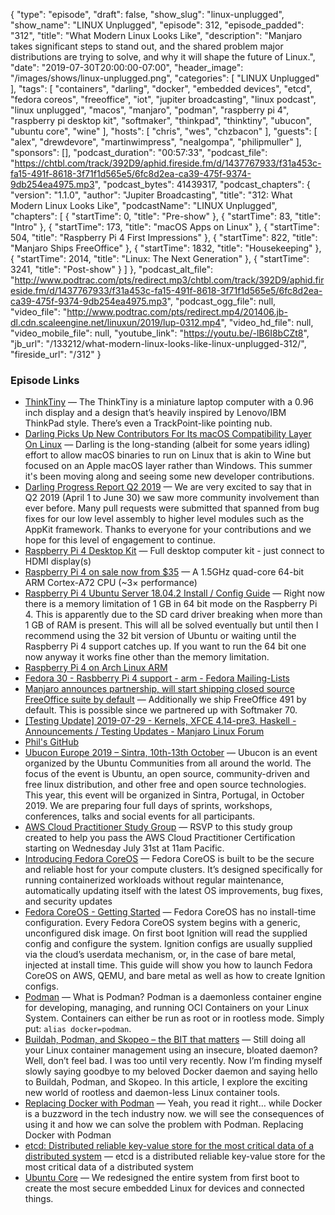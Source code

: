 {
  "type": "episode",
  "draft": false,
  "show_slug": "linux-unplugged",
  "show_name": "LINUX Unplugged",
  "episode": 312,
  "episode_padded": "312",
  "title": "What Modern Linux Looks Like",
  "description": "Manjaro takes significant steps to stand out, and the shared problem major distributions are trying to solve, and why it will shape the future of Linux.",
  "date": "2019-07-30T20:00:00-07:00",
  "header_image": "/images/shows/linux-unplugged.png",
  "categories": [
    "LINUX Unplugged"
  ],
  "tags": [
    "containers",
    "darling",
    "docker",
    "embedded devices",
    "etcd",
    "fedora coreos",
    "freeoffice",
    "iot",
    "jupiter broadcasting",
    "linux podcast",
    "linux unplugged",
    "macos",
    "manjaro",
    "podman",
    "raspberry pi 4",
    "raspberry pi desktop kit",
    "softmaker",
    "thinkpad",
    "thinktiny",
    "ubucon",
    "ubuntu core",
    "wine"
  ],
  "hosts": [
    "chris",
    "wes",
    "chzbacon"
  ],
  "guests": [
    "alex",
    "drewdevore",
    "martinwimpress",
    "nealgompa",
    "philipmuller"
  ],
  "sponsors": [],
  "podcast_duration": "00:57:33",
  "podcast_file": "https://chtbl.com/track/392D9/aphid.fireside.fm/d/1437767933/f31a453c-fa15-491f-8618-3f71f1d565e5/6fc8d2ea-ca39-475f-9374-9db254ea4975.mp3",
  "podcast_bytes": 41439317,
  "podcast_chapters": {
    "version": "1.1.0",
    "author": "Jupiter Broadcasting",
    "title": "312: What Modern Linux Looks Like",
    "podcastName": "LINUX Unplugged",
    "chapters": [
      {
        "startTime": 0,
        "title": "Pre-show"
      },
      {
        "startTime": 83,
        "title": "Intro"
      },
      {
        "startTime": 173,
        "title": "macOS Apps on Linux"
      },
      {
        "startTime": 504,
        "title": "Raspberry Pi 4 First Impressions"
      },
      {
        "startTime": 822,
        "title": "Manjaro Ships FreeOffice"
      },
      {
        "startTime": 1832,
        "title": "Housekeeping"
      },
      {
        "startTime": 2014,
        "title": "Linux: The Next Generation"
      },
      {
        "startTime": 3241,
        "title": "Post-show"
      }
    ]
  },
  "podcast_alt_file": "http://www.podtrac.com/pts/redirect.mp3/chtbl.com/track/392D9/aphid.fireside.fm/d/1437767933/f31a453c-fa15-491f-8618-3f71f1d565e5/6fc8d2ea-ca39-475f-9374-9db254ea4975.mp3",
  "podcast_ogg_file": null,
  "video_file": "http://www.podtrac.com/pts/redirect.mp4/201406.jb-dl.cdn.scaleengine.net/linuxun/2019/lup-0312.mp4",
  "video_hd_file": null,
  "video_mobile_file": null,
  "youtube_link": "https://youtu.be/-lB6I8bCZt8",
  "jb_url": "/133212/what-modern-linux-looks-like-linux-unplugged-312/",
  "fireside_url": "/312"
}


### Episode Links

  * [ThinkTiny](https://liliputing.com/2019/07/thinktiny-mini-laptop-sports-a-1-inch-display-pointing-nub-diy-project.html "ThinkTiny") — The ThinkTiny is a miniature laptop computer with a 0.96 inch display and a design that’s heavily inspired by Lenovo/IBM ThinkPad style. There’s even a TrackPoint-like pointing nub. 
  * [Darling Picks Up New Contributors For Its macOS Compatibility Layer On Linux](https://www.phoronix.com/scan.php?page=news_item&px=Darling-2019-New-Contribs "Darling Picks Up New Contributors For Its macOS Compatibility Layer On Linux") — Darling is the long-standing (albeit for some years idling) effort to allow macOS binaries to run on Linux that is akin to Wine but focused on an Apple macOS layer rather than Windows. This summer it's been moving along and seeing some new developer contributions. 
  * [Darling Progress Report Q2 2019](http://blog.darlinghq.org/2019/07/darling-progress-report-q2-2019.html "Darling Progress Report Q2 2019") — We are very excited to say that in Q2 2019 (April 1 to June 30) we saw more community involvement than ever before. Many pull requests were submitted that spanned from bug fixes for our low level assembly to higher level modules such as the AppKit framework. Thanks to everyone for your contributions and we hope for this level of engagement to continue. 
  * [Raspberry Pi 4 Desktop Kit](https://www.raspberrypi.org/products/raspberry-pi-4-desktop-kit/ "Raspberry Pi 4 Desktop Kit") — Full desktop computer kit - just connect to HDMI display(s) 
  * [Raspberry Pi 4 on sale now from $35](https://www.raspberrypi.org/blog/raspberry-pi-4-on-sale-now-from-35/ "Raspberry Pi 4 on sale now from $35") — A 1.5GHz quad-core 64-bit ARM Cortex-A72 CPU (~3× performance) 
  * [Raspberry Pi 4 Ubuntu Server 18.04.2 Install / Config Guide](https://jamesachambers.com/raspberry-pi-ubuntu-server-18-04-2-installation-guide/ "Raspberry Pi 4 Ubuntu Server 18.04.2 Install / Config Guide") — Right now there is a memory limitation of 1 GB in 64 bit mode on the Raspberry Pi 4. This is apparently due to the SD card driver breaking when more than 1 GB of RAM is present. This will all be solved eventually but until then I recommend using the 32 bit version of Ubuntu or waiting until the Raspberry Pi 4 support catches up. If you want to run the 64 bit one now anyway it works fine other than the memory limitation. 
  * [Raspberry Pi 4 on Arch Linux ARM](https://archlinuxarm.org/platforms/armv8/broadcom/raspberry-pi-4 "Raspberry Pi 4 on Arch Linux ARM")
  * [Fedora 30 - Rasbberry Pi 4 support - arm - Fedora Mailing-Lists](https://lists.fedoraproject.org/archives/list/arm@lists.fedoraproject.org/thread/OFIGDPUDFOA3BB33GVCDHTSGZ2Q77APK/ "Fedora 30 - Rasbberry Pi 4 support - arm - Fedora Mailing-Lists")
  * [Manjaro announces partnership, will start shipping closed source FreeOffice suite by default](https://www.reddit.com/r/linux/comments/cjrkfs/manjaro_announces_partnership_will_start_shipping/ "Manjaro announces partnership, will start shipping closed source FreeOffice suite by default") — Additionally we ship FreeOffice 491 by default. This is possible since we partnered up with Softmaker 70.
  * [[Testing Update] 2019-07-29 - Kernels, XFCE 4.14-pre3, Haskell - Announcements / Testing Updates - Manjaro Linux Forum](https://forum.manjaro.org/t/testing-update-2019-07-29-kernels-xfce-4-14-pre3-haskell/96690 "\[Testing Update\] 2019-07-29 - Kernels, XFCE 4.14-pre3, Haskell - Announcements / Testing Updates - Manjaro Linux Forum")
  * [Phil's GitHub](https://github.com/philmmanjaro "Phil's GitHub")
  * [Ubucon Europe 2019 – Sintra, 10th-13th October](https://sintra2019.ubucon.org/ "Ubucon Europe 2019 – Sintra, 10th-13th October") — Ubucon is an event organized by the Ubuntu Communities from all around the world. The focus of the event is Ubuntu, an open source, community-driven and free linux distribution, and other free and open source technologies. This year, this event will be organized in Sintra, Portugal, in October 2019. We are preparing four full days of sprints, workshops, conferences, talks and social events for all participants.
  * [AWS Cloud Practitioner Study Group](https://twitter.com/jupitersignal/status/1155933768005275648 "AWS Cloud Practitioner Study Group") — RSVP to this study group created to help you pass the AWS Cloud Practitioner Certification starting on Wednesday July 31st at 11am Pacific.
  * [Introducing Fedora CoreOS](https://fedoramagazine.org/introducing-fedora-coreos/ "Introducing Fedora CoreOS") — Fedora CoreOS is built to be the secure and reliable host for your compute clusters. It’s designed specifically for running containerized workloads without regular maintenance, automatically updating itself with the latest OS improvements, bug fixes, and security updates
  * [Fedora CoreOS - Getting Started](https://docs.fedoraproject.org/en-US/fedora-coreos/getting-started/ "Fedora CoreOS - Getting Started") — Fedora CoreOS has no install-time configuration. Every Fedora CoreOS system begins with a generic, unconfigured disk image. On first boot Ignition will read the supplied config and configure the system. Ignition configs are usually supplied via the cloud’s userdata mechanism, or, in the case of bare metal, injected at install time. This guide will show you how to launch Fedora CoreOS on AWS, QEMU, and bare metal as well as how to create Ignition configs. 
  * [Podman](https://podman.io/ "Podman") — What is Podman? Podman is a daemonless container engine for developing, managing, and running OCI Containers on your Linux System. Containers can either be run as root or in rootless mode. Simply put: `alias docker=podman`.
  * [Buildah, Podman, and Skopeo – the BIT that matters](http://saharsh.org/2019/01/18/buildah_podman_skopeo/ "Buildah, Podman, and Skopeo – the BIT that matters") — Still doing all your Linux container management using an insecure, bloated daemon? Well, don’t feel bad. I was too until very recently. Now I’m finding myself slowly saying goodbye to my beloved Docker daemon and saying hello to Buildah, Podman, and Skopeo. In this article, I explore the exciting new world of rootless and daemon-less Linux container tools.
  * [Replacing Docker with Podman](https://medium.com/@ganeshmani009/replacing-docker-with-podman-power-of-podman-cloudnweb-23cfb7541538 "Replacing Docker with Podman") — Yeah, you read it right… while Docker is a buzzword in the tech industry now. we will see the consequences of using it and how we can solve the problem with Podman. Replacing Docker with Podman 
  * [etcd: Distributed reliable key-value store for the most critical data of a distributed system](https://github.com/etcd-io/etcd "etcd: Distributed reliable key-value store for the most critical data of a distributed system") — etcd is a distributed reliable key-value store for the most critical data of a distributed system
  * [Ubuntu Core](https://ubuntu.com/core#security-first "Ubuntu Core") — We redesigned the entire system from first boot to create the most secure embedded Linux for devices and connected things. 


